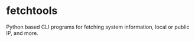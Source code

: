 # fetchtools
Python based CLI programs for fetching system information, local or public IP, and more.

